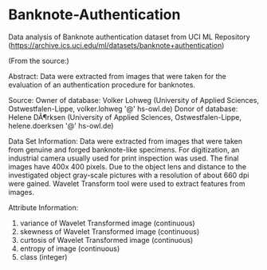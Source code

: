 # Banknote-Authentication
Data analysis of Banknote authentication dataset from UCI ML Repository 
(https://archive.ics.uci.edu/ml/datasets/banknote+authentication)

(From the source:)

 Abstract: Data were extracted from images that were taken for the evaluation of an authentication procedure for banknotes.

 Source:
  Owner of database: Volker Lohweg (University of Applied Sciences, Ostwestfalen-Lippe, volker.lohweg '@' hs-owl.de)
  Donor of database: Helene DÃ¶rksen (University of Applied Sciences, Ostwestfalen-Lippe, helene.doerksen '@' hs-owl.de)


 Data Set Information:
  Data were extracted from images that were taken from genuine and forged banknote-like specimens. For digitization, an industrial camera     usually used for print inspection was used. The final images have 400x 400 pixels. Due to the object lens and distance to the               investigated object gray-scale pictures with a resolution of about 660 dpi were gained. Wavelet Transform tool were used to extract         features from images.


 Attribute Information:
  1. variance of Wavelet Transformed image (continuous)
  2. skewness of Wavelet Transformed image (continuous)
  3. curtosis of Wavelet Transformed image (continuous)
  4. entropy of image (continuous)
  5. class (integer)
